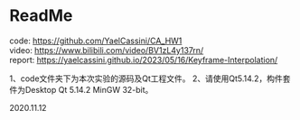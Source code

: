 # ReadMe
code: https://github.com/YaelCassini/CA_HW1 <br>
video: https://www.bilibili.com/video/BV1zL4y137rn/ <br>
report: https://yaelcassini.github.io/2023/05/16/Keyframe-Interpolation/


1、code文件夹下为本次实验的源码及Qt工程文件。
2、请使用Qt5.14.2，构件套件为Desktop Qt 5.14.2 MinGW 32-bit。

2020.11.12

